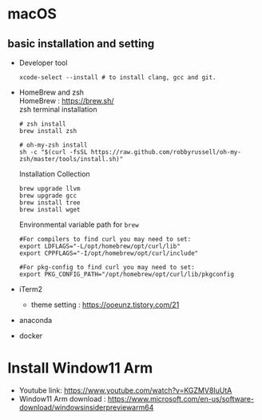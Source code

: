 # macOS
## basic installation and setting
- Developer tool
	```
	xcode-select --install # to install clang, gcc and git.
	```
- HomeBrew and zsh  
	HomeBrew : https://brew.sh/    
	zsh terminal installation
	```
	# zsh install
	brew install zsh
	
	# oh-my-zsh install
	sh -c "$(curl -fsSL https://raw.github.com/robbyrussell/oh-my-zsh/master/tools/install.sh)"
	```

  Installation Collection
	```
	brew upgrade llvm
	brew upgrade gcc
	brew install tree
 	brew install wget
 	```

	Environmental variable path for `brew`
	```
	#For compilers to find curl you may need to set:
	export LDFLAGS="-L/opt/homebrew/opt/curl/lib"
	export CPPFLAGS="-I/opt/homebrew/opt/curl/include"
	
	#For pkg-config to find curl you may need to set:
	export PKG_CONFIG_PATH="/opt/homebrew/opt/curl/lib/pkgconfig
 	```
- iTerm2
  - theme setting : https://ooeunz.tistory.com/21 
- anaconda
- docker

# Install Window11 Arm
- Youtube link: https://www.youtube.com/watch?v=KGZMV8IuUtA
- Window11 Arm download : https://www.microsoft.com/en-us/software-download/windowsinsiderpreviewarm64
